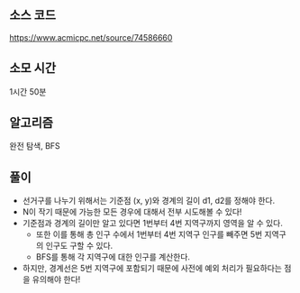 ## 소스 코드

https://www.acmicpc.net/source/74586660

## 소모 시간

1시간 50분

## 알고리즘

완전 탐색, BFS

## 풀이

-   선거구를 나누기 위해서는 기준점 (x, y)와 경계의 길이 d1, d2를 정해야 한다.
-   N이 작기 때문에 가능한 모든 경우에 대해서 전부 시도해볼 수 있다!
-   기준점과 경계의 길이만 알고 있다면 1번부터 4번 지역구까지 영역을 알 수 있다.
    -   또한 이를 통해 총 인구 수에서 1번부터 4번 지역구 인구를 빼주면 5번 지역구의 인구도 구할 수 있다.
    -   BFS를 통해 각 지역구에 대한 인구를 계산한다.
-   하지만, 경계선은 5번 지역구에 포함되기 때문에 사전에 예외 처리가 필요하다는 점을 유의해야 한다!
